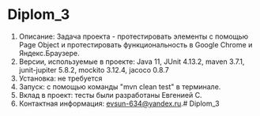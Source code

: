 # Diplom_3

1. Описание: Задача проекта - протестировать элементы с помощью Page Object и протестировать функциональность в Google Chrome и Яндекс.Браузере. 
2. Версии, используемые в проекте: Java 11, JUnit 4.13.2, maven 3.7.1, junit-jupiter 5.8.2, mockito 3.12.4, jacoco 0.8.7
3. Установка: не требуется
4. Запуск: с помощью команды "mvn clean test" в терминале.
5. Вклад в проект: тесты были разработаны Евгенией С.
6. Контактная информация: evsun-634@yandex.ru.#   D i p l o m _ 3  
 